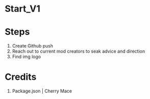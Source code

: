 # Start_V1

# Steps

1. Create Github push
2. Reach out to current mod creators to seak advice and direction
3. Find img logo

# Credits

1. Package.json  | Cherry Mace
